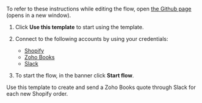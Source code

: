 To refer to these instructions while editing the flow, open [the Github page](https://github.com/ot4i/app-connect-templates/blob/master/resources/markdown/Create%20and%20send%20a%20Zoho%20Books%20quote%20through%20Slack%20for%20each%20new%20Shopify%20order_instructions.md) (opens in a new window).

1. Click **Use this template** to start using the template.
2. Connect to the following accounts by using your credentials:
   - [Shopify](https://www.ibm.com/docs/en/app-connect/containers_cd?topic=apps-shopify)
   - [Zoho Books](https://www.ibm.com/docs/en/app-connect/containers_cd?topic=apps-zoho-books)
   - [Slack](https://www.ibm.com/docs/en/app-connect/containers_cd?topic=apps-slack)
   
3. To start the flow, in the banner click **Start flow**.

Use this template to create and send a Zoho Books quote through Slack for each new Shopify order.
